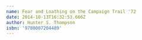 ```yaml
---
name: Fear and Loathing on the Campaign Trail '72
date: 2014-10-13T16:32:53.666Z
author: Hunter S. Thompson
isbn: '9780007204489'
---
```


